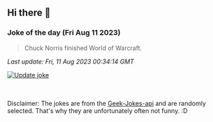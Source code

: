 ## Hi there 👋

### Joke of the day (Fri Aug 11 2023)
<!-- joke -->
>Chuck Norris finished World of Warcraft.
<!-- /joke -->

*Last update: Fri, 11 Aug 2023 00:34:14 GMT*

[![Update joke](https://github.com/nclskfm/nclskfm/actions/workflows/joke.yml/badge.svg)](https://github.com/nclskfm/nclskfm/actions/workflows/joke.yml)

<br><br>
Disclaimer: The jokes are from the [Geek-Jokes-api](https://github.com/sameerkumar18/geek-joke-api) and are randomly selected. That's why they are unfortunately often not funny. :D
